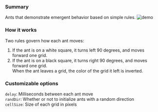 ### Summary

Ants that demonstrate emergent behavior based on simple rules. ![demo](https://i.gyazo.com/dd5e0a61b4ec7a990224a3e819c5e987.gif)

### How it works

Two rules govern how each ant moves:   
1) If the ant is on a white square, it turns left 90 degrees, and moves forward one grid.  
2) If the ant is on a black square, it turns right 90 degrees, and moves forward one grid.  
When the ant leaves a grid, the color of the grid it left is inverted.    

### Customizable options  
`delay`: Milliseconds between each ant move  
`randDir`: Whether or not to initialize ants with a random direction  
`cellSize`: Size of each grid in pixels  

